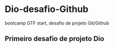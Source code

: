 # Dio-desafio-Github
bootcamp GTF start, desafio de projeto Git/Github

## Primeiro desafio de projeto Dio
